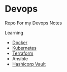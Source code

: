 # Devops

Repo For my Devops Notes

Learning

- [Docker](https://github.com/Anujsd/devops/blob/main/docker/README.md)
- [Kubernetes](https://github.com/Anujsd/devops/blob/main/Kubernetes/README.md)
- [Terraform](https://github.com/Anujsd/devops/blob/main/Terraform/README.md)
- Ansible
- [Hashicorp Vault](https://github.com/Anujsd/devops/tree/main/Terraform/hashicorp%20vault)
